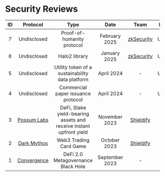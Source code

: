 # Security Reviews

| ID  | Protocol                                       | Type                                                                   | Date            | Team                                    | Report link                                                                                                        |      
| :-: | :--------------------------------------------: | :---------------------------------------------------------------------:| :-------------: | :-------------------------------------: |:-----------------------------------------------------------------------------------------------------------------: | 
| 7   | Undisclosed                                    | Proof-of-humanity protocol                                             | February 2025   | [zkSecurity](https://zksecurity.xyz)    | Undisclosed                                                                                                        | 
| 6   | Undisclosed                                    | Halo2 library                                                          | January 2025    | [zkSecurity](https://zksecurity.xyz)    | Undisclosed                                                                                                        | 
| 5   | Undisclosed                                    | Utility token of a sustainability data platform                        | April 2024      | -                                       | Undisclosed                                                                                                        | 
| 4   | Undisclosed                                    | Commercial paper issuance protocol                                     | April 2024      | -                                       | Undisclosed                                                                                                        | 
| 3   | [Possum Labs](https://www.possumlabs.io/)      | DeFi, Stake yield-bearing assets and receive instant upfront yield     | November 2023   | [Shieldify](https://www.shieldify.org/) | [📄](https://github.com/shieldify-security/audits-portfolio/blob/main/reports/PossumLabs-Security-Review.pdf)      |  
| 2   | [Dark Mythos](https://dark-mythos.com/)        | Web3 Trading Card Game                                                 | October 2023    | [Shieldify](https://www.shieldify.org/) | [📄](https://github.com/shieldify-security/audits-portfolio/blob/main/reports/DarkMythos-Security-Review.pdf)      | 
| 1   | [Convergence](https://cvg.finance/)            | DeFi 2.0 Metagovernance Black Hole                                     | September 2023  | -                                       | [📄](reports/2023_09_18_convergence_finance_gas_report.md)                                                         | 


